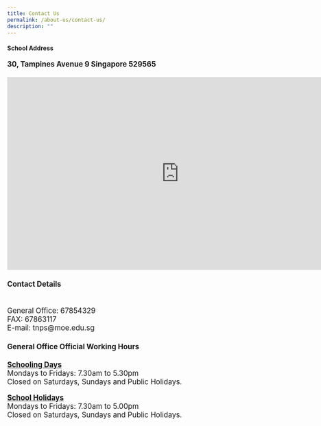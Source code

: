 ```yaml
---
title: Contact Us
permalink: /about-us/contact-us/
description: ""
---
```

#### **School Address**
<body><big><b>30, Tampines Avenue 9 Singapore 529565</b>
</body>
<br>
<br>

<iframe loading="lazy" allowfullscreen="" style="border:0;" height="450" width="800" src="https://www.google.com/maps/embed?pb=!1m18!1m12!1m3!1d3988.693908067742!2d103.94639231535619!3d1.3602979990078956!2m3!1f0!2f0!3f0!3m2!1i1024!2i768!4f13.1!3m3!1m2!1s0x31da3d0883716f01%3A0x6bdc24f1863107ad!2sTampines%20North%20Primary%20School!5e0!3m2!1sen!2ssg!4v1675497227483!5m2!1sen!2ssg"></iframe>




#### **Contact Details**
<br>
<body>General Office: 67854329<br>
FAX: 67863117 <br>
E-mail: tnps@moe.edu.sg<br>


#### **General Office Official Working Hours** <br>
<b><u>Schooling Days</u></b> <br>
Mondays to Fridays: 7.30am to 5.30pm <br>
Closed on Saturdays, Sundays and Public Holidays. <br>

<b><u>School Holidays</u></b> <br>
Mondays to Fridays: 7.30am to 5.00pm <br>
Closed on Saturdays, Sundays and Public Holidays.<br>
